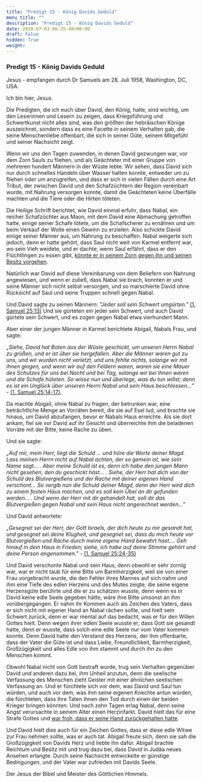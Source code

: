 ```yaml
---
title: "Predigt 15 - König Davids Geduld"
menu_title: ""
description: "Predigt 15 - König Davids Geduld"
date: 2020-07-03 06:25:48+00:00
draft: False
hidden: True
weight:
---
```

### Predigt 15 - König Davids Geduld

Jesus - empfangen durch Dr Samuels am 28. Juli 1958, Washington, DC, USA.

Ich bin hier, Jesus.

Die Predigten, die ich euch über David, den König, halte, sind wichtig, um den Leserinnen und Lesern zu zeigen, dass Kriegsführung und Schwertkunst nicht alles sind, was den größten der hebräischen Könige auszeichnet, sondern dass es eine Facette in seinem Verhalten gab, die seine Menschenliebe offenbart, die sich in seiner Güte, seinem Mitgefühl und seiner Nachsicht zeigt.

Wenn wir uns den Tagen zuwenden, in denen David gezwungen war, vor dem Zorn Sauls zu fliehen, und als Geächteter mit einer Gruppe von mehreren hundert Männern in der Wüste lebte. Wir sehen, dass David sich nur durch schnelles Handeln über Wasser halten konnte, entweder um zu fliehen oder um anzugreifen, und dass er sich in vielen Fällen durch eine Art Tribut, der zwischen David und den Schafzüchtern der Region vereinbart wurde, mit Nahrung versorgen konnte, damit die Geächteten keine Überfälle machten und die Tiere oder die Hirten töteten.

Die Heilige Schrift berichtet, wie David einmal erfuhr, dass Nabal, ein reicher Schafzüchter aus Maon, mit dem David eine Abmachung getroffen hatte, einige seiner Schafe tötete, um die Schafscherer zu ernähren und um beim Verkauf der Wolle einen Gewinn zu erzielen. Also schickte David einige seiner Männer aus, um Nahrung zu beschaffen. Nabal weigerte sich jedoch, denn er hatte gehört, dass Saul nicht weit von Karmel entfernt war, wo sein Vieh weidete, und er dachte, wenn Saul erfährt, dass er den Flüchtlingen zu essen gibt, [könnte er in seinem Zorn gegen ihn und seinen Besitz vorgehen](https://www.schlachterbibel.de/de/bibel/1_samuel/25/10?hl=1#hl).

Natürlich war David auf diese Vereinbarung von dem Beliefern von Nahrung angewiesen, und wenn er zuließ, dass Nabal sie brach, konnten er und seine Männer sich nicht selbst versorgen, und so marschierte David ohne Rücksicht auf Saul und seine Truppen schnell gegen Nabal.

Und David sagte zu seinen Männern: *"Jeder soll sein Schwert umgürten."* [(1. Samuel 25:13)](https://www.schlachterbibel.de/de/bibel/1_samuel/25/13?hl=1#hl) Und sie gürteten ein jeder sein Schwert, und auch David gürtete sein Schwert, und es zogen gegen Nabal etwa vierhundert Mann.

Aber einer der jungen Männer in Karmel berichtete Abigail, Nabals Frau, und sagte:

*„Siehe, David hat Boten aus der Wüste geschickt, um unseren Herrn Nabal zu grüßen, und er ist über sie hergefallen. Aber die Männer waren gut zu uns, und wir wurden nicht verletzt, und uns fehlte nichts, solange wir mit ihnen gingen, und wenn wir auf den Feldern waren, waren sie eine Mauer des Schutzes für uns bei Nacht und bei Tag, solange wir bei ihnen waren und die Schafe hüteten. So wisse nun und überlege, was du tun willst; denn es ist ein Unglück über unseren Herrn Nabal und sein Haus beschlossen...”* - [(1. Samuel 25:14-17)](https://www.schlachterbibel.de/de/bibel/1_samuel/25/14-17?hl=1#hl).

Da machte Abigail, ohne Nabal zu fragen, der betrunken war, eine beträchtliche Menge an Vorräten bereit, die sie auf Esel lud, und brachte sie hinaus, um David abzufangen, bevor er Nabals Haus erreichte. Als sie dort ankam, fiel sie vor David auf ihr Gesicht und überreichte ihm die beladenen Vorräte mit der Bitte, keine Rache zu üben.

Und sie sagte:

*„Auf mir, mein Herr, liegt die Schuld ... und höre die Worte deiner Magd. Lass meinen Herrn nicht auf Nabal achten, der so gemein ist, wie sein Name sagt... . Aber meine Schuld ist es, denn ich habe den jungen Mann nicht gesehen, den du geschickt hast... . Siehe, der Herr hat dich von der Schuld des Blutvergießens und der Rache mit deiner eigenen Hand verschont... So vergib nun die Schuld deiner Magd, denn der Herr wird dich zu einem festen Haus machen, und es soll kein Übel an dir gefunden werden... . Und wenn der Herr mit dir gehandelt hat, soll dir das Blutvergießen gegen Nabal und sein Haus nicht angerechnet werden...”*

Und David antwortete:

*„Gesegnet sei der Herr, der Gott Israels, der dich heute zu mir gesandt hat, und gesegnet sei deine Klugheit, und gesegnet sei, dass du mich heute vor Blutvergießen und Rache durch meine eigene Hand bewahrt hast.... Geh hinauf in dein Haus in Frieden; siehe, ich habe auf deine Stimme gehört und deine Person angenommen.”* - [(1. Samuel 25:24-35)](https://www.schlachterbibel.de/de/bibel/1_samuel/25/14-17?hl=1#hl)

Und David verschonte Nabal und sein Haus, denn obwohl er sehr zornig war, war er nicht taub für eine Bitte um Barmherzigkeit, weil sie von einer Frau vorgebracht wurde, die den Fehler ihres Mannes auf sich nahm und ihm eine Tiefe des edlen Herzens und des Mutes zeigte, die seine eigene Herzensgüte berührte und die er zu schätzen wusste, denn wenn es in David keine edle Seele gegeben hätte, wäre ihre Bitte umsonst an ihm vorübergegangen. Er nahm ihr Kommen auch als Zeichen des Vaters, dass er sich nicht mit eigener Hand an Nabal rächen sollte, und hielt sein Schwert zurück, denn er war mental auf das bedacht, was er für den Willen Gottes hielt. Denn wegen ihrer edlen Seele wusste er, dass Gott sie gesandt hatte, denn er wusste, dass solch eine edle Seele nur vom Vater kommen konnte. Denn David hatte den Verstand des Herzens, der ihm offenbarte, dass der Vater die Güte ist und dass Liebe, Freundlichkeit, Barmherzigkeit, Großzügigkeit und alles Edle von ihm stammt und durch ihn zu den Menschen kommt.

Obwohl Nabal nicht von Gott bestraft wurde, trug sein Verhalten gegenüber David und anderen dazu bei, ihm Unheil anzutun, denn die seelische Verfassung des Menschen zieht Geister mit einer ähnlichen seelischen Verfassung an. Und er fürchtete sich vor dem, was David und Saul tun würden, und auch vor dem, was ihm seine eigenen Knechte antun würden, die fürchteten, dass ihre Taten ihnen den Tod durch einen der beiden Krieger bringen könnten. Und nach zehn Tagen erlag Nabal, denn seine Angst verursachte in seinem Alter einen Herzinfarkt. David hielt das für eine Strafe Gottes und [war froh, dass er seine Hand zurückgehalten hatte](https://www.schlachterbibel.de/de/bibel/1_samuel/25/37?hl=1#hl).

Und David hielt dies auch für ein Zeichen Gottes, dass er diese edle Witwe zur Frau nehmen sollte, was er auch tat. Abigail freute sich, denn sie sah die Großzügigkeit von Davids Herz und liebte ihn dafür. Abigail brachte Reichtum und Besitz mit und trug dazu bei, dass David in Judäa neues Ansehen erlangte. Durch seine Nachsicht entwickelte er günstige Bedingungen, und der Vater war zufrieden mit Davids Seele.

Der Jesus der Bibel und Meister des Göttlichen Himmels.
